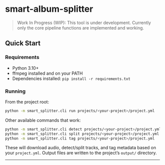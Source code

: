 # smart-album-splitter

> Work In Progress (WIP): This tool is under development. Currently only the core pipeline functions are implemented and working.

## Quick Start

### Requirements
- Python 3.10+
- ffmpeg installed and on your PATH
- Dependencies installed: `pip install -r requirements.txt`

### Running
From the project root:

```bash
python -m smart_splitter.cli run projects/<your-project>/project.yml
```

Other available commands that work:

```bash
python -m smart_splitter.cli detect projects/<your-project>/project.yml --emit json
python -m smart_splitter.cli split projects/<your-project>/project.yml
python -m smart_splitter.cli tag projects/<your-project>/project.yml
```

These will download audio, detect/split tracks, and tag metadata based on your `project.yml`. Output files are written to the project’s `output/` directory.

---